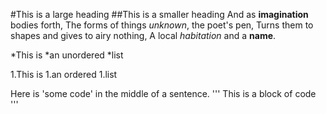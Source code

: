 #This is a large heading
##This is a smaller heading
And as **imagination** bodies forth,
The forms of things *unknown*, the poet's pen,
Turns them to shapes and gives to airy nothing,
A local *habitation* and a **name**.

*This is
*an unordered
*list

1.This is 
1.an ordered
1.list

Here is 'some code' in the middle of a sentence.
'''
This is 
a block
of code
'''
